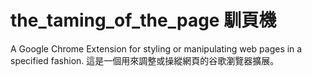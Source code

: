 # the_taming_of_the_page 馴頁機

A Google Chrome Extension for styling or manipulating web pages in a specified fashion.
這是一個用來調整或操縱網頁的谷歌瀏覽器擴展。

